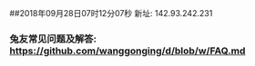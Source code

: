 ##2018年09月28日07时12分07秒 新址: 142.93.242.231
### 兔友常见问题及解答: https://github.com/wanggonging/d/blob/w/FAQ.md
